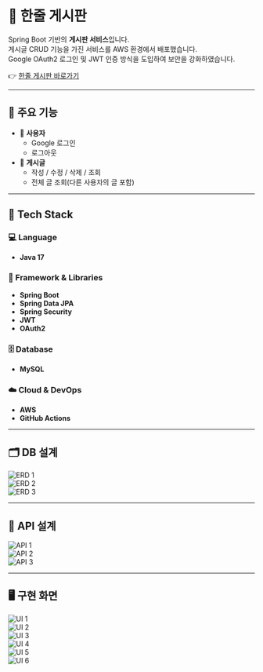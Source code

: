 # 📝 한줄 게시판

Spring Boot 기반의 **게시판 서비스**입니다.  
게시글 CRUD 기능을 가진 서비스를 AWS 환경에서 배포했습니다.  
Google OAuth2 로그인 및 JWT 인증 방식을 도입하여 보안을 강화하였습니다.  

👉 [한줄 게시판 바로가기](http://springboot-blog-env.eba-upn4r5dq.ap-northeast-2.elasticbeanstalk.com/login)

---

## 📌 주요 기능

- 👤 **사용자**
  - Google 로그인
  - 로그아웃
- 📝 **게시글**
  - 작성 / 수정 / 삭제 / 조회
  - 전체 글 조회(다른 사용자의 글 포함)

---

## 🔧 Tech Stack

### 💻 Language
- **Java 17**

### 🧰 Framework & Libraries
- **Spring Boot**
- **Spring Data JPA**
- **Spring Security**
- **JWT**
- **OAuth2**

### 🗄️ Database
- **MySQL**

### ☁️ Cloud & DevOps
- **AWS**
- **GitHub Actions**

---

## 🗂️ DB 설계

![ERD 1](https://github.com/user-attachments/assets/68a66706-1984-4824-852b-92468223a6fd)  
![ERD 2](https://github.com/user-attachments/assets/8104bb5f-4883-4518-b6b4-e4fe43929dd3)  
![ERD 3](https://github.com/user-attachments/assets/b7b18fd5-b5f4-4f97-af13-d371d9589355)  

---

## 📡 API 설계

![API 1](https://github.com/user-attachments/assets/ce900d67-addf-4e63-aeab-f67fe7a6bced)  
![API 2](https://github.com/user-attachments/assets/02cb54ff-fd94-4c1a-a77e-9ba9b0391cd1)  
![API 3](https://github.com/user-attachments/assets/89492375-147f-48d4-9803-6fda45d0d180)  

---

## 🖥️ 구현 화면

![UI 1](https://github.com/user-attachments/assets/3a71c4b8-b029-4ce4-b03d-84ad1aa77a99)  
![UI 2](https://github.com/user-attachments/assets/7e789d96-6d9f-456e-be70-0530a2bf70b6)  
![UI 3](https://github.com/user-attachments/assets/0a73c314-8dcc-41d3-b39c-562a18d1955e)  
![UI 4](https://github.com/user-attachments/assets/13a35b66-97f0-4317-8537-84006f5c7fbe)  
![UI 5](https://github.com/user-attachments/assets/33b8c721-62fc-4cbd-a1b2-c90d698ac109)  
![UI 6](https://github.com/user-attachments/assets/094a06e1-6b66-41c4-bb85-7aa25f76344b)  
